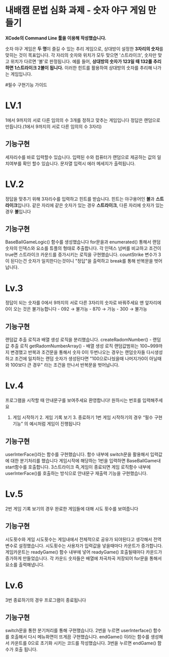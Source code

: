 # 내배캠 문법 심화 과제 - 숫자 야구 게임 만들기

**XCode의 Command Line 툴을 이용해 작성했습니다.**

숫자 야구 게임은 **두 명**이 즐길 수 있는 추리 게임으로, 상대방이 설정한 **3자리의 숫자**를 맞히는 것이 목표입니다. 
각 자리의 숫자와 위치가 모두 맞으면 '스트라이크', 숫자만 맞고 위치가 다르면 '볼'로 판정됩니다. 
예를 들어, **상대방의 숫자가 123일 때 132를 추리하면 1스트라이크 2볼이 됩니다.** 
이러한 힌트를 활용하여 상대방의 숫자를 추리해 나가는 게임입니다.

#필수 구현기능 가이드

# LV.1
1에서 9까지의 서로 다른 임의의 수 3개를 정하고 맞추는 게임입니다
정답은 랜덤으로 만듭니다.(1에서 9까지의 서로 다른 임의의 수 3자리)

## 기능구현
세자리수를 바로 입력할수 있습니다.
입력된 수와 컴퓨터가 랜덤으로 제공하는 값의 일치여부를 확인 할수 있습니다. 
문자열 입력시 에러 메세지가 출력됩니다.

# LV.2 
정답을 맞추기 위해 3자리수를 입력하고 힌트를 받습니다.
힌트는 야구용어인 **볼**과 **스트라이크**입니다.
같은 자리에 같은 숫자가 있는 경우 **스트라이크**, 다른 자리에 숫자가 있는 경우 **볼**입니다

## 기능구현
BaseBallGameLogic() 함수를 생성했습니다
for문을과 enumerated() 통해서 랜덤숫자의 인덱스와 요소를 튜플의 형태로 추출합니다.
각 인덱스 넘버를 비교하고 조건이 true면 스트라이크 카운드를 증가시키는 로직을 구현했습니다.
countStrike 변수가 3이 된다는건 숫자가 일치한다는것이니 "정답"을 출력하고 break를 통해 반복문을 벗어납니다.

# Lv.3
정답이 되는 숫자를 0에서 9까지의 서로 다른 3자리의 숫자로 바꿔주세요
 맨 앞자리에 0이 오는 것은 불가능합니다
        - 092 → 불가능
        - 870 → 가능
        - 300 → 불가능

## 기능구현
랜덤값 추출 로직과 배열 생성 로직을 분리했습니다.
createRadomNumber() - 랜덤값 추출 로직
getRadomNumberArray() - 배열 생성 로직
랜덤값범위는 100~999까지 변경했고 반복과 조건문을 통해서 숫자 0이 두번나오는 경우는 랜덤숫자들 다시생성하고 
조건에 일치하는 랜덤 숫자가 생성된다면  "100으로나눴을때 나머지가0이 아닐때와 100보다 큰 경우" 라는 조건을 만나서 반복문을 벗어납니다.


# Lv.4
프로그램을 시작할 때 안내문구를 보여주세요
환영합니다! 원하시는 번호를 입력해주세요
1. 게임 시작하기  2. 게임 기록 보기  3. 종료하기
   1번 게임 시작하기의 경우 “필수 구현 기능” 의 예시처럼 게임이 진행됩니다

## 기능구현
userInterFace()라는 함수를 구현했습니다.
함수 내부에 switch문을 활용해서 입력값에 대한 분기처리를 했습니다
게임시작에 해당하는 1번을 입력하면 BaseBallGame내 start함수를 호출합니다.
3스트라이크 즉,게임이 종료되면 게임 로직함수 내부에 userInterFace()를 호출하는 방식으로 안내문구 재출력 기능을 구현했습니다.


# Lv.5
2번 게임 기록 보기의 경우 완료한 게임들에 대해 시도 횟수를 보여줍니다

## 기능구현
시도횟수와 게임 시도횟수는 게임내에서 전체적으로 공유가 되야된다고 생각해서 전역변수로 설정했습니다.
시도횟수는 사용자가 입력값을 넣을때마다 카운트가 증가합니다.
게임카운트는 readyGame() 함수 내부에 넣어 readyGame() 호출될때마다 카운드가 증가하게 만들었습니다.
각 카운드 숫자들은 배열에 차곡차곡 저장되어 for문을 통해서 요소를 출력해냅니다.

# Lv.6
3번 종료하기의 경우 프로그램이 종료됩니다

## 기능구현
switch문을 통한 분기처리를 통해 구현했습니다.
2번을 누르면  userInterface() 함수를 호출해서 다시 메뉴화면이 뜨게끔 구현했습니다.
endGame() 이라는 함수를 생성해서 카운트를 0으로 초기화 시키는 코드를 작성했습니다.
3번을 누르면 endGame() 함수가 호출 됩니다.
